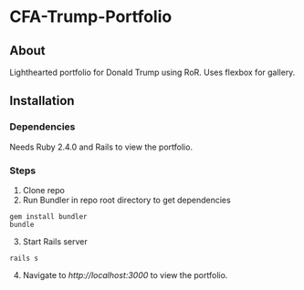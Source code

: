 # CFA-Trump-Portfolio
## About
Lighthearted portfolio for Donald Trump using RoR. Uses flexbox for gallery.

## Installation
### Dependencies
Needs Ruby 2.4.0 and Rails to view the portfolio.
### Steps
1. Clone repo
2. Run Bundler in repo root directory to get dependencies
```
gem install bundler
bundle
```
3. Start Rails server
```
rails s
```
4. Navigate to *http://localhost:3000* to view the portfolio.
